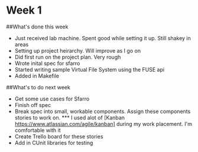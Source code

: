 Week 1
======

##What's done this week

* Just received lab machine. Spent good while setting it up. Still shakey in areas
* Setting up project heirarchy. Will improve as I go on 
* Did first run on the project plan. Very rough
* Wrote inital spec for sfarro
* Started writing sample Virtual File System using the FUSE api
* Added in Makefile

##What's to do next week

* Get some use cases for Sfarro
* Finish off spec 
* Break spec into small, workable components. Assign these components stories to work on.
*** I used alot of [Kanban https://www.atlassian.com/agile/kanban] during my work placement. I'm comfortable with it
* Create Trello board for these stories
* Add in CUnit libraries for testing
